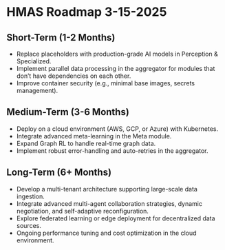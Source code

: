 # HMAS Roadmap 3-15-2025

## Short-Term (1-2 Months)
- Replace placeholders with production-grade AI models in Perception & Specialized.
- Implement parallel data processing in the aggregator for modules that don’t have dependencies on each other.
- Improve container security (e.g., minimal base images, secrets management).

## Medium-Term (3-6 Months)
- Deploy on a cloud environment (AWS, GCP, or Azure) with Kubernetes.
- Integrate advanced meta-learning in the Meta module.
- Expand Graph RL to handle real-time graph data.
- Implement robust error-handling and auto-retries in the aggregator.

## Long-Term (6+ Months)
- Develop a multi-tenant architecture supporting large-scale data ingestion.
- Integrate advanced multi-agent collaboration strategies, dynamic negotiation, and self-adaptive reconfiguration.
- Explore federated learning or edge deployment for decentralized data sources.
- Ongoing performance tuning and cost optimization in the cloud environment.

